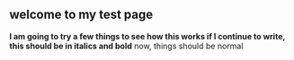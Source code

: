 ## welcome to my test page
**I am going to try a few things to see how this works
__if I continue to write, this should be in italics and bold__**
now, things should be normal
